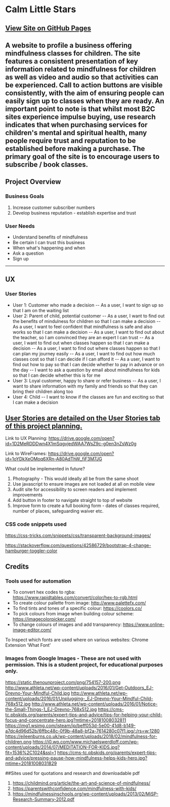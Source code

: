 
# Calm Little Stars

[View Site on GitHub Pages](https://jonburdon.github.io/calm-little-stars/)
---
A website to profile a business offering mindfulness classes for children. The site features a consistent presentation of key information
 related to mindfulness for children as well as video and audio so that activities can be experienced. Call to action buttons are visible 
 consistently, with the aim of ensuring people can easily sign up to classes when they are ready.
 An important point to note is that whilst most B2C sites experience impulse buying, use research indicates that when purchasing services for children's mental and
 spiritual health, many people require trust and reputation to be established before making a purchase.
The primary goal of the site is to encourage users to subscribe / book classes.
---
## Project Overview

### Business Goals
1. Increase customer subscriber numbers
2. Develop business reputation - establish expertise and trust

### User Needs
- Understand benefits of mindfulness
- Be certain I can trust this business
- When what's happening and when
- Ask a question
- Sign up

---
## UX


### User Stories
- User 1: Customer who made a decision
-- As a user, I want to sign up so that I am on the waiting list
- User 2: Parent of child, potential customer
-- As a user, I want to find out the benefits of mindulness for children so that I can make a decision
-- As a user, I want to feel confident that mindfulness is safe and also works so that I can make a decision
-- As a user, I want to find out about the teacher, so I am convinced they are an expert I can trust
-- As a user, I want to find out when classes happen so that I can make a decision
-- As a user, I want to find out where classes happen so that I can plan my journey easily
-- As a user, I want to find out how much classes cost so that I can decide if I can afford it
-- As a user, I want to find out how to pay so that I can decide whether to pay in advance or on the day
-- I want to ask a question by email about mindfulness for kids so that I can decide whether this is for me
- User 3: Loyal customer, happy to share or refer business
-- As a user, I want to share information with my family and friends so that they can bring their children along too
- User 4: Child
-- I want to know if the classes are fun and exciting so that I can make a decision


[User Stories are detailed on the User Stories tab of this project planning.](https://drive.google.com/open?id=1D2MeRDDDwn4X1mSqgvjedWAA7WsZ9c-g0en3nZsWz0g)
---

Link to UX Planning: https://drive.google.com/open?id=1D2MeRDDDwn4X1mSqgvjedWAA7WsZ9c-g0en3nZsWz0g

Link to WireFrames: https://drive.google.com/open?id=1oYDkXeOMoq6XRn-A80AdThW_fiF3M7JG

What could be implemented in future?
1. Photography - This would ideally all be from the same shoot
2. Use javascript to ensure images are not loaded at all on mobile view
3. Audit site for accessibility to screen readers and implement improvements
4. Add button in footer to navigate straight to top of website
5. Improve form to create a full booking form - dates of classes required, number of places, safeguarding waiver etc.

### CSS code snippets used
https://css-tricks.com/snippets/css/transparent-background-images/

https://stackoverflow.com/questions/42586729/bootstrap-4-change-hamburger-toggler-color

## Credits

### Tools used for automation
- To convert hex codes to rgba: https://www.rapidtables.com/convert/color/hex-to-rgb.html
- To create colour pallette from image: http://www.palettefx.com/
- To find tints and tones of a specific colour: https://coolors.co/
- To pick colours from image when building colour scheme: https://imagecolorpicker.com/
- To change colours of images and add transparency: https://www.online-image-editor.com/

To Inspect which fonts are used where on various websites: Chrome Extension ‘What Font’

### Images from Google Images - These are not used with permission. This is a student project, for educational purposes only.

https://static.thenounproject.com/png/754157-200.png
http://www.athleta.net/wp-content/uploads/2016/01/Get-Outdoors_EJ-Drevno-Your-Mindful-Child.jpg
http://www.athleta.net/wp-content/uploads/2016/01/Unplugging-_EJ-Drevno-Your-Mindful-Child-768x512.jpg
http://www.athleta.net/wp-content/uploads/2016/01/Notice-the-Small-Things-1_EJ-Drevno-768x512.jpg
https://cms-tc.pbskids.org/parents/expert-tips-and-advice/tips-for-helping-your-child-focus-and-concentrate-hero.jpg?mtime=20181008032811
https://img1.wsimg.com/isteam/ip/beff053d-5e00-41d8-b149-a7dc4d96d52b/6ffbc48c-0f9b-48a8-bf2a-7614280c07f1.jpg/:/rs=w:1280
https://eileenburns.co.uk/wp-content/uploads/2018/02/mindfulness-for-children.png
https://i0.wp.com/www.michaelswerdloff.com/wp-content/uploads/2014/07/MEDITATION-FOR-KIDS.jpg?fit=1536%2C1024&ssl=1
https://cms-tc.pbskids.org/parents/expert-tips-and-advice/pressing-pause-how-mindfulness-helps-kids-hero.jpg?mtime=20181008031829


##Sites used for quotations and research and downloadable pdf
1. https://childmind.org/article/the-art-and-science-of-mindfulness/
2. https://parentswithconfidence.com/mindfulness-with-kids/
3. https://mindfulnessinschools.org/wp-content/uploads/2013/02/MiSP-Research-Summary-2012.pdf
